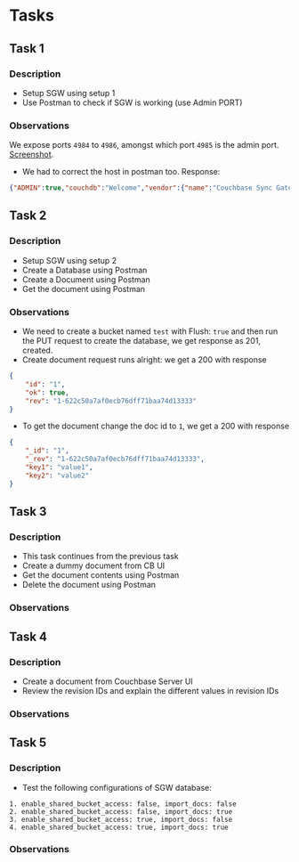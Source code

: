 # Tasks

## Task 1

### Description

- Setup SGW using setup 1
- Use Postman to check if SGW is working (use Admin PORT)

### Observations

We expose ports `4984` to `4986`, amongst which port `4985` is the admin port. [Screenshot](/images/task-1.png).
+ We had to correct the host in postman too.
Response:
```json
{"ADMIN":true,"couchdb":"Welcome","vendor":{"name":"Couchbase Sync Gateway","version":"3.2"},"version":"Couchbase Sync Gateway/3.2.1(15;release) EE","persistent_config":true}
```

## Task 2

### Description

- Setup SGW using setup 2
- Create a Database using Postman
- Create a Document using Postman
- Get the document using Postman

### Observations
+ We need to create a bucket named `test` with Flush: `true` and then run the PUT request to create the database, we get response as 201, created.
+ Create document request runs alright: we get a 200 with response
```json
{
    "id": "1",
    "ok": true,
    "rev": "1-622c50a7af0ecb76dff71baa74d13333"
}
```
+ To get the document change the doc id to `1`, we get a 200 with response
```json
{
    "_id": "1",
    "_rev": "1-622c50a7af0ecb76dff71baa74d13333",
    "key1": "value1",
    "key2": "value2"
}
```

## Task 3

### Description

- This task continues from the previous task
- Create a dummy document from CB UI
- Get the document contents using Postman
- Delete the document using Postman

### Observations

## Task 4

### Description

- Create a document from Couchbase Server UI
- Review the revision IDs and explain the different values in revision IDs

### Observations

## Task 5

### Description

- Test the following configurations of SGW database:

```
1. enable_shared_bucket_access: false, import_docs: false
2. enable_shared_bucket_access: false, import_docs: true
3. enable_shared_bucket_access: true, import_docs: false
4. enable_shared_bucket_access: true, import_docs: true
```

### Observations
